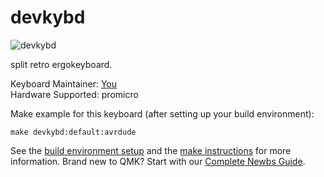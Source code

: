 # devkybd

![devkybd](https://i.imgur.com/wv1ZF2o.jpg)

split retro ergokeyboard.

Keyboard Maintainer: [You](https://github.com/redesigndavid)  
Hardware Supported: promicro 

Make example for this keyboard (after setting up your build environment):

    make devkybd:default:avrdude

See the [build environment setup](https://docs.qmk.fm/#/getting_started_build_tools) and the [make instructions](https://docs.qmk.fm/#/getting_started_make_guide) for more information. Brand new to QMK? Start with our [Complete Newbs Guide](https://docs.qmk.fm/#/newbs).

